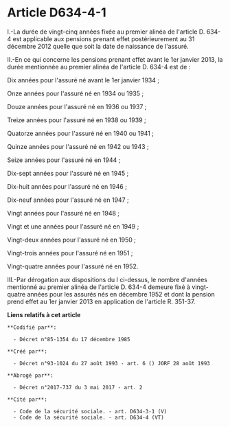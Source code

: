 # Article D634-4-1

I.-La durée de vingt-cinq années fixée au premier alinéa de l'article D. 634-4 est applicable aux pensions prenant effet
postérieurement au 31 décembre 2012 quelle que soit la date de naissance de l'assuré. 

II.-En ce qui concerne les pensions prenant effet avant le 1er janvier 2013, la durée mentionnée au premier alinéa de
l'article D. 634-4 est de : 

Dix années pour l'assuré né avant le 1er janvier 1934 ; 

Onze années pour l'assuré né en 1934 ou 1935 ; 

Douze années pour l'assuré né en 1936 ou 1937 ; 

Treize années pour l'assuré né en 1938 ou 1939 ; 

Quatorze années pour l'assuré né en 1940 ou 1941 ; 

Quinze années pour l'assuré né en 1942 ou 1943 ; 

Seize années pour l'assuré né en 1944 ; 

Dix-sept années pour l'assuré né en 1945 ; 

Dix-huit années pour l'assuré né en 1946 ; 

Dix-neuf années pour l'assuré né en 1947 ; 

Vingt années pour l'assuré né en 1948 ; 

Vingt et une années pour l'assuré né en 1949 ; 

Vingt-deux années pour l'assuré né en 1950 ; 

Vingt-trois années pour l'assuré né en 1951 ; 

Vingt-quatre années pour l'assuré né en 1952. 

III.-Par dérogation aux dispositions du I ci-dessus, le nombre d'années mentionné au premier alinéa de l'article D. 634-4
demeure fixé à vingt-quatre années pour les assurés nés en décembre 1952 et dont la pension prend effet au 1er janvier 2013
en application de l'article R. 351-37.

**Liens relatifs à cet article**

	**Codifié par**:

	  - Décret n°85-1354 du 17 décembre 1985

	**Créé par**:

	  - Décret n°93-1024 du 27 août 1993 - art. 6 () JORF 28 août 1993

	**Abrogé par**:

	  - Décret n°2017-737 du 3 mai 2017 - art. 2

	**Cité par**:

	  - Code de la sécurité sociale. - art. D634-3-1 (V)
	  - Code de la sécurité sociale. - art. D634-4 (VT)
